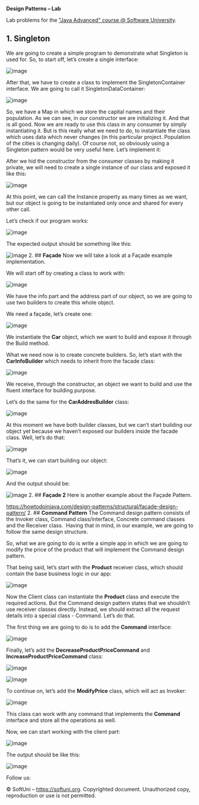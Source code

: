 ﻿
**Design Patterns – Lab**

Lab problems for the ["Java Advanced" course @ Software University](https://softuni.bg/modules/59/java-advanced/1179).
## **1. Singleton**
We are going to create a simple program to demonstrate what Singleton is used for. So, to start off, let’s create a single interface:

![image](https://user-images.githubusercontent.com/67644402/158206467-7fd64a49-8cfe-4c24-b040-b16ccf2589c1.png)

After that, we have to create a class to implement the SingletonContainer interface. We are going to call it SingletonDataContainer:

![image](https://user-images.githubusercontent.com/67644402/158206509-c939187f-f67d-4b25-ad69-1a742f24bbd9.png)

So, we have a Map in which we store the capital names and their population. As we can see, in our constructor we are initializing it. And that is all good. Now we are ready to use this class in any consumer by simply instantiating it. But is this really what we need to do, to instantiate the class which uses data which never changes (in this particular project. Population of the cities is changing daily). Of course not, so obviously using a Singleton pattern would be very useful here. Let’s implement it:

After we hid the constructor from the consumer classes by making it private, we will need to create a single instance of our class and exposed it like this:

![image](https://user-images.githubusercontent.com/67644402/158206541-3080b031-ed67-452d-a42e-bfc5a3ee01bd.png)

At this point, we can call the Instance property as many times as we want, but our object is going to be instantiated only once and shared for every other call. 

Let’s check if our program works:

![image](https://user-images.githubusercontent.com/67644402/158206575-2a725d22-94bd-47c5-8f1a-59d332ce7679.png)

The expected output should be something like this:

![image](https://user-images.githubusercontent.com/67644402/158206616-40facf9c-c43b-43f4-9379-68dc3abaac45.png)
2. ## **Façade**
Now we will take a look at a Façade example implementation.

We will start off by creating a class to work with:

![image](https://user-images.githubusercontent.com/67644402/158206659-48755ed2-f299-431a-b869-a9d3a8264250.png)

We have the info part and the address part of our object, so we are going to use two builders to create this whole object.

We need a façade, let’s create one:

![image](https://user-images.githubusercontent.com/67644402/158206692-2b775d56-808f-4308-86d9-c6bd65768558.png)

We instantiate the **Car** object, which we want to build and expose it through the Build method.

What we need now is to create concrete builders. So, let’s start with the **CarInfoBuilder** which needs to inherit from the facade class:

![image](https://user-images.githubusercontent.com/67644402/158206732-b684aba9-79c9-4103-be81-5796cf175c40.png)

We receive, through the constructor, an object we want to build and use the fluent interface for building purpose.

Let’s do the same for the **CarAddresBuilder** class:

![image](https://user-images.githubusercontent.com/67644402/158206773-59c5afc7-c891-468b-bdc3-75cd2e009c64.png)

At this moment we have both builder classes, but we can’t start building our object yet because we haven’t exposed our builders inside the facade class. Well, let’s do that:

![image](https://user-images.githubusercontent.com/67644402/158206814-d4544579-bf9a-4cba-b550-aeb010217079.png)

That’s it, we can start building our object:

![image](https://user-images.githubusercontent.com/67644402/158206853-d4f95734-e750-45aa-bd5b-b6c048e59ed4.png)

And the output should be:

![image](https://user-images.githubusercontent.com/67644402/158206889-1a9b08c0-0d3e-471c-8f54-df3b6953d2d3.png)
2. ## **Façade 2**
Here is another example about the Façade Pattern.

<https://howtodoinjava.com/design-patterns/structural/facade-design-pattern/>
2. ## **Command Pattern**
The Command design pattern consists of the Invoker class, Command class/interface, Concrete command classes and the Receiver class.  Having that in mind, in our example, we are going to follow the same design structure.

So, what we are going to do is write a simple app in which we are going to modify the price of the product that will implement the Command design pattern.

That being said, let’s start with the **Product** receiver class, which should contain the base business logic in our app:

![image](https://user-images.githubusercontent.com/67644402/158206938-e4566f81-ff3a-4ee9-9931-7b84ff8ebfa7.png)

Now the Client class can instantiate the **Product** class and execute the required actions. But the Command design pattern states that we shouldn’t use receiver classes directly. Instead, we should extract all the request details into a special class - Command. Let’s do that.

The first thing we are going to do is to add the **Command** interface:

![image](https://user-images.githubusercontent.com/67644402/158206973-7da99dc1-dca4-4a62-874b-b6b4a32b8c38.png)

Finally, let’s add the **DecreaseProductPriceCommand** and **IncreaseProductPriceCommand** class:

![image](https://user-images.githubusercontent.com/67644402/158207008-588c0781-6a5c-4270-9783-0e0968703c4a.png)

![image](https://user-images.githubusercontent.com/67644402/158207040-065d1be0-6e24-4049-96a8-dc4a92711699.png)

To continue on, let’s add the **ModifyPrice** class, which will act as Invoker:

![image](https://user-images.githubusercontent.com/67644402/158207073-2a0ae8d8-800a-4ec0-9e77-bddbf02e4582.png)

This class can work with any command that implements the **Command** interface and store all the operations as well.

Now, we can start working with the client part:

![image](https://user-images.githubusercontent.com/67644402/158207103-68d361d0-f449-4350-b0b4-6f1fc5bfae80.png)

The output should be like this:

![image](https://user-images.githubusercontent.com/67644402/158207154-e227073c-56c4-405d-9889-434d5b1fe410.png)



Follow us:

© SoftUni – <https://softuni.org>. Copyrighted document. Unauthorized copy, reproduction or use is not permitted.
